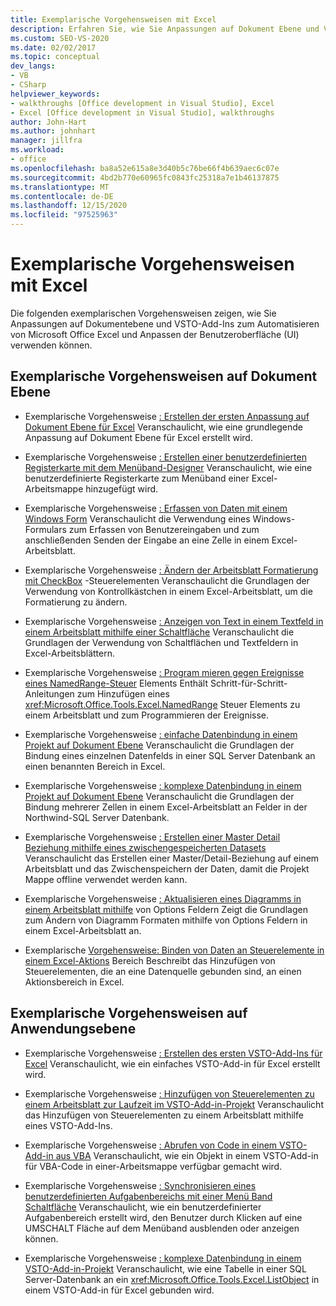 ```yaml
---
title: Exemplarische Vorgehensweisen mit Excel
description: Erfahren Sie, wie Sie Anpassungen auf Dokument Ebene und VSTO-Add-Ins zum Automatisieren von Microsoft Excel verwenden können. Sie können auch die Benutzeroberfläche anpassen.
ms.custom: SEO-VS-2020
ms.date: 02/02/2017
ms.topic: conceptual
dev_langs:
- VB
- CSharp
helpviewer_keywords:
- walkthroughs [Office development in Visual Studio], Excel
- Excel [Office development in Visual Studio], walkthroughs
author: John-Hart
ms.author: johnhart
manager: jillfra
ms.workload:
- office
ms.openlocfilehash: ba8a52e615a8e3d40b5c76be66f4b639aec6c07e
ms.sourcegitcommit: 4bd2b770e60965fc0843fc25318a7e1b46137875
ms.translationtype: MT
ms.contentlocale: de-DE
ms.lasthandoff: 12/15/2020
ms.locfileid: "97525963"
---
```

# <a name="walkthroughs-using-excel"></a>Exemplarische Vorgehensweisen mit Excel
  Die folgenden exemplarischen Vorgehensweisen zeigen, wie Sie Anpassungen auf Dokumentebene und VSTO-Add-Ins zum Automatisieren von Microsoft Office Excel und Anpassen der Benutzeroberfläche (UI) verwenden können.

## <a name="document-level-walkthroughs"></a>Exemplarische Vorgehensweisen auf Dokument Ebene
- Exemplarische Vorgehensweise [: Erstellen der ersten Anpassung auf Dokument Ebene für Excel](../vsto/walkthrough-creating-your-first-document-level-customization-for-excel.md) Veranschaulicht, wie eine grundlegende Anpassung auf Dokument Ebene für Excel erstellt wird.

- Exemplarische Vorgehensweise [: Erstellen einer benutzerdefinierten Registerkarte mit dem Menüband-Designer](../vsto/walkthrough-creating-a-custom-tab-by-using-the-ribbon-designer.md) Veranschaulicht, wie eine benutzerdefinierte Registerkarte zum Menüband einer Excel-Arbeitsmappe hinzugefügt wird.

- Exemplarische Vorgehensweise [: Erfassen von Daten mit einem Windows Form](../vsto/walkthrough-collecting-data-using-a-windows-form.md) Veranschaulicht die Verwendung eines Windows-Formulars zum Erfassen von Benutzereingaben und zum anschließenden Senden der Eingabe an eine Zelle in einem Excel-Arbeitsblatt.

- Exemplarische Vorgehensweise [: Ändern der Arbeitsblatt Formatierung mit CheckBox](../vsto/walkthrough-changing-worksheet-formatting-using-checkbox-controls.md) -Steuerelementen Veranschaulicht die Grundlagen der Verwendung von Kontrollkästchen in einem Excel-Arbeitsblatt, um die Formatierung zu ändern.

- Exemplarische Vorgehensweise [: Anzeigen von Text in einem Textfeld in einem Arbeitsblatt mithilfe einer Schaltfläche](../vsto/walkthrough-displaying-text-in-a-text-box-in-a-worksheet-using-a-button.md) Veranschaulicht die Grundlagen der Verwendung von Schaltflächen und Textfeldern in Excel-Arbeitsblättern.

- Exemplarische Vorgehensweise [: Program mieren gegen Ereignisse eines NamedRange-Steuer](../vsto/walkthrough-programming-against-events-of-a-namedrange-control.md) Elements Enthält Schritt-für-Schritt-Anleitungen zum Hinzufügen eines <xref:Microsoft.Office.Tools.Excel.NamedRange> Steuer Elements zu einem Arbeitsblatt und zum Programmieren der Ereignisse.

- Exemplarische Vorgehensweise [: einfache Datenbindung in einem Projekt auf Dokument Ebene](../vsto/walkthrough-simple-data-binding-in-a-document-level-project.md) Veranschaulicht die Grundlagen der Bindung eines einzelnen Datenfelds in einer SQL Server Datenbank an einen benannten Bereich in Excel.

- Exemplarische Vorgehensweise [: komplexe Datenbindung in einem Projekt auf Dokument Ebene](../vsto/walkthrough-complex-data-binding-in-a-document-level-project.md) Veranschaulicht die Grundlagen der Bindung mehrerer Zellen in einem Excel-Arbeitsblatt an Felder in der Northwind-SQL Server Datenbank.

- Exemplarische Vorgehensweise [: Erstellen einer Master Detail Beziehung mithilfe eines zwischengespeicherten Datasets](../vsto/walkthrough-creating-a-master-detail-relation-using-a-cached-dataset.md) Veranschaulicht das Erstellen einer Master/Detail-Beziehung auf einem Arbeitsblatt und das Zwischenspeichern der Daten, damit die Projekt Mappe offline verwendet werden kann.

- Exemplarische Vorgehensweise [: Aktualisieren eines Diagramms in einem Arbeitsblatt mithilfe](../vsto/walkthrough-updating-a-chart-in-a-worksheet-using-radio-buttons.md) von Options Feldern Zeigt die Grundlagen zum Ändern von Diagramm Formaten mithilfe von Options Feldern in einem Excel-Arbeitsblatt an.

- Exemplarische [Vorgehensweise: Binden von Daten an Steuerelemente in einem Excel-Aktions](../vsto/walkthrough-binding-data-to-controls-on-an-excel-actions-pane.md) Bereich Beschreibt das Hinzufügen von Steuerelementen, die an eine Datenquelle gebunden sind, an einen Aktionsbereich in Excel.

## <a name="application-level-walkthroughs"></a>Exemplarische Vorgehensweisen auf Anwendungsebene
- Exemplarische Vorgehensweise [: Erstellen des ersten VSTO-Add-Ins für Excel](../vsto/walkthrough-creating-your-first-vsto-add-in-for-excel.md) Veranschaulicht, wie ein einfaches VSTO-Add-in für Excel erstellt wird.

- Exemplarische Vorgehensweise [: Hinzufügen von Steuerelementen zu einem Arbeitsblatt zur Laufzeit im VSTO-Add-in-Projekt](../vsto/walkthrough-adding-controls-to-a-worksheet-at-run-time-in-vsto-add-in-project.md) Veranschaulicht das Hinzufügen von Steuerelementen zu einem Arbeitsblatt mithilfe eines VSTO-Add-Ins.

- Exemplarische Vorgehensweise [: Abrufen von Code in einem VSTO-Add-in aus VBA](../vsto/walkthrough-calling-code-in-a-vsto-add-in-from-vba.md) Veranschaulicht, wie ein Objekt in einem VSTO-Add-in für VBA-Code in einer-Arbeitsmappe verfügbar gemacht wird.

- Exemplarische Vorgehensweise [: Synchronisieren eines benutzerdefinierten Aufgabenbereichs mit einer Menü Band Schaltfläche](../vsto/walkthrough-synchronizing-a-custom-task-pane-with-a-ribbon-button.md) Veranschaulicht, wie ein benutzerdefinierter Aufgabenbereich erstellt wird, den Benutzer durch Klicken auf eine UMSCHALT Fläche auf dem Menüband ausblenden oder anzeigen können.

- Exemplarische Vorgehensweise [: komplexe Datenbindung in einem VSTO-Add-in-Projekt](../vsto/walkthrough-complex-data-binding-in-vsto-add-in-project.md) Veranschaulicht, wie eine Tabelle in einer SQL Server-Datenbank an ein <xref:Microsoft.Office.Tools.Excel.ListObject> in einem VSTO-Add-in für Excel gebunden wird.
